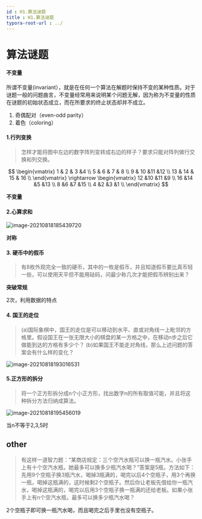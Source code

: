 ```yaml
---
id : H1.算法谜题
title : H1.算法谜题
typora-root-url : ../
---
```


# 算法谜题

#### 不变量

所谓不变量(invariant），就是在任何一个算法在解题时保持不变的某种性质。对于谜题一般的问题曲言，不变量经常用来说明某个问题无解，因为称为不变量的性质在谜题的初始状态成立，而在所要求的终止状态却并不成立。

1. 奇偶配对（even-odd parity）
2. 着色（coloring）



#### 1.行列变换

> 怎样才能将图中左边的数字阵列变转成右边的样子？要求只能对阵列做行交换和列交换。

$$
\begin{vmatrix}
1 & 2 & 3 &4 \\
5 & 6 & 7 & 8 \\
9 & 10 &11 &12 \\
13 & 14 & 15 & 16 \\
\end{vmatrix}
\rightarrow
\begin{vmatrix}
12 &10 &11 &9 \\
16 &14 &5 &13 \\
8 &6 &7 &15 \\
4 &2 &3 &1 \\
\end{vmatrix}
$$

**不变量**



#### 2.心算求和

![image-20210818185439720](/Image/H1.算法谜题-photo/image-20210818185439720.png)

**对称**



#### 3. 硬币中的假币

> 有8枚外观完全一致的硬币，其中的一枚是假币，并且知道假币要比真币轻一些，可以使用天平但不能用砝码，问最少称几次才能把假币辨别出来？

**突破常规**

2次，利用数据的特点



#### 4. 国王的走位

> (a)国际象棋中，国王的走位是可以移动到水平、直或对角线一上毗邻的方格里。假设国王在一张无限大小的棋盘的某一方格之中，在移动n步之后它做能到达的方格有多少个？
> (b)如果国王不能走对角线，那么上述问题的答案会有什么样的变化？



![image-20210818193016531](/Image/H1.算法谜题-photo/image-20210818193016531.png)

#### 5.正方形的拆分

> 将一个正方形拆分成n个小正方形，找出数字n的所有取值可能，并且将这种拆分方法归纳成算法。

![image-20210818195456019](/Image/H1.算法谜题-photo/image-20210818195456019.png)

当n不等于2,3,5时







## other



> 有这样一道智力题：“某商店规定：三个空汽水瓶可以换一瓶汽水。小张手上有十个空汽水瓶，她最多可以换多少瓶汽水喝？”答案是5瓶，方法如下：先用9个空瓶子换3瓶汽水，喝掉3瓶满的，喝完以后4个空瓶子，用3个再换一瓶，喝掉这瓶满的，这时候剩2个空瓶子。然后你让老板先借给你一瓶汽水，喝掉这瓶满的，喝完以后用3个空瓶子换一瓶满的还给老板。如果小张手上有n个空汽水瓶，最多可以换多少瓶汽水喝？

2个空瓶子即可换一瓶汽水喝，而且喝完之后手里也没有空瓶子。
